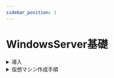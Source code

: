 ```yaml
---
sidebar_position: 1
---
```


# WindowsServer基礎

<details>
    <summary>導入</summary>
    <div>
## 環境確認

### 1. WindowsServerイメージファイル  

仮想マシンにインストールするイメージファイルです  
約 **5GB** のファイルですので、予めダウンロードしてデスクトップ等、わかりやすい場所に移動しておきましょう  

※実行する必要はありません

[WindowsServer OSイメージファイル](https://software-static.download.prss.microsoft.com/sg/download/888969d5-f34g-4e03-ac9d-1f9786c66749/SERVER_EVAL_x64FRE_ja-jp.iso)


### 2. VirtualBox

**まずはお使いのPCにインストールされているかを確認して下さい**  
仮想環境を構築するためのアプリケーションです  
WindowsPCの中に仮想的にWindowsServer OS(WindowsServer PC)を構築します  
ダウンロード完了したら実行し、インストールまで済ませましょう  

[VirtualBoxインストーラ](https://download.virtualbox.org/virtualbox/7.0.14/VirtualBox-7.0.14-161095-Win.exe)

    </div>
</details>

<details>
    <summary>仮想マシン作成手順</summary>
    <div>
## 仮想マシン作成

**VirtualBoxマネージャ画面**  

VirtualBoxを起動し、以下の画面を表示したら**右上**の `新規` をクリック

![windowsserver](./img/ws1.png)

**仮想マシン概要設定画面**  

黄色いハイライト部分を画面と同じ様に設定しましょう
- 名前 → 仮想マシンの名前(任意の名前で構いません)
- タイプ → **Microsoft Windows**
- バージョン → **Windows 11*(64-bit)*

設定したら `次へ` をクリック

![windowsserver](./img/ws2.png)

**ハードウェアリソース設定画面1**  

メモリ容量とCPU割当の設定画面です  

- メモリ容量 → 4096 MB
- Processors → 2 (CPU)
- Enable EFI(special OSes only) → チェックを入れる

設定したら `次へ` をクリック

![windowsserver](./img/ws3.png)

**ハードウェアリソース設定画面2**  

ストレージ容量設定画面です  
黄色ハイライトの箇所を `50.00 GB` に設定して `次へ` をクリック

![windowsserver](./img/ws4.png)

**仮想マシン設定概要画面**

作成する仮想マシンの概要を確認する画面です  
以下の画像と比較し、大きな差異がない事を確認し、`完了` をクリック

![windowsserver](./img/ws5.png)

**VirtualBoxマネージャ画面**  

左側に赤い帽子の項目が表示されます(これが一つの仮想マシンです)  
該当項目を右クリックし、`設定` をクリック

![windowsserver](./img/ws6.png)

**仮想マシン設定画面(システム)**

画面左の `システム` をクリック  

- `起動順序` のリスト内で **フロッピー** をクリックして、チェックを **外す**  
- `チップセット` のドロップダウンリストを開き、**ICH9** を選択

![windowsserver](./img/ws7.png)

**仮想マシン設定画面(ディスプレイ)**

同画面左の `ディスプレイ` をクリック  

- `拡張機能` の **3Dアクセラレーションを有効化** をクリックして、チェックを **入れる**
- `ビデオメモリー` の値を **256 MB** に設定  

![windowsserver](./img/ws8.png)

**仮想マシン設定画面(ストレージ)**

同画面左の `ストレージ` > `空` > 右上の`◎` を順にクリック

![windowsserver](./img/ws9.png)

以下の選択項目からは `ディスクファイルを選択` をクリックし、  
[導入](#1-windowsserverイメージファイル)でダウンロードしたWindowsServer OSのイメージファイルを選択します  

![windowsserver](./img/ws10.png)

イメージファイルを選択後、元の画面に戻ります  
黄色ハイライト部分が `SERVER_EVAL_x64FRE_ja-jp_202...` のような表記になっている事を確認して下さい  

その後、 `Live CD/DVD` をクリックして、チェックを入れます

![windowsserver](./img/ws11.png)

同画面左の `ネットワーク` > `割り当て` のドロップダウンリストを開き、  
**ブリッジアダプター** を選択

その後 `名前` のドロップダウンリストを開き、 **講師より指示を受けた** 項目を選択

最後に、画面右下の `OK` をクリックして下さい

:::danger
【`名前` のドロップダウンリストについて】
選択する項目は講師に確認しましょう
:::


![windowsserver](./img/ws12.png)

以上で仮想マシンの作成は完了です
    </div>
</details>
